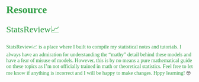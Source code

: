# <font face="'Consolas', 'Menlo'" color=#2f9e44>**Resource**</font>

<font face="'Consolas', 'Menlo'" color=#2f9e44 size=5>StatsReview📈</font>

<font face="'Consolas', 'Menlo'" color=#2f9e44>StatsReview📈 is a place where I built to compile my statistical notes and tutorials. I always have an admiration for understanding the “mathy” detail behind these models and have a fear of misuse of models. However, this is by no means a pure mathematical guide on these topics as I’m not officially trained in math or theoretical statistics. Feel free to let me know if anything is incorrect and I will be happy to make changes. Hppy learning!</font> 🤓

<div style="text-align: center;">
    <font face="'Consolas', 'Menlo'" color=#2f9e44 id="lastUpdated"></font>
</div>
<script>
    // Set the last updated date
    document.addEventListener('DOMContentLoaded', function() {
        var metaTag = document.querySelector('meta[name="docbuild:last-update"]');
        if (metaTag) {
            var buildDate = metaTag.getAttribute('content');
            var lastUpdatedElement = document.getElementById('lastUpdated');
            lastUpdatedElement.textContent = 'Last updated: ' + buildDate;
        }
    });
</script>
